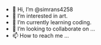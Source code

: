 - 👋 Hi, I’m @simrans4258
- 👀 I’m interested in art.
- 🌱 I’m currently learning coding.
- 💞️ I’m looking to collaborate on ...
- 📫 How to reach me ...

<!---
simrans4258/simrans4258 is a ✨ special ✨ repository because its `README.md` (this file) appears on your GitHub profile.
You can click the Preview link to take a look at your changes.
--->
